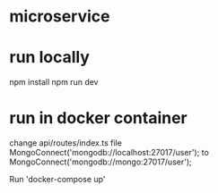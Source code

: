 # microservice

# run locally
npm install
npm run dev

# run in docker container

change api/routes/index.ts file MongoConnect('mongodb://localhost:27017/user'); to MongoConnect('mongodb://mongo:27017/user');

Run 'docker-compose up'
